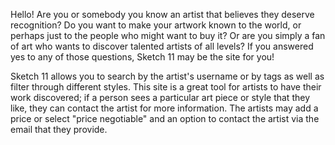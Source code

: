 Hello! 
Are you or somebody you know an artist that believes they deserve recognition?
Do you want to make your artwork known to the world, or perhaps just to the people who might want to buy it?
Or are you simply a fan of art who wants to discover talented artists of all levels?
If you answered yes to any of those questions, Sketch 11 may be the site for you! 

Sketch 11 allows you to search by the artist's username or by tags as well as filter through different styles.
This site is a great tool for artists to have their work discovered; if a person sees a particular art piece or style that they like,
they can contact the artist for more information. The artists may add a price or select "price negotiable" and an option to contact the artist
via the email that they provide. 